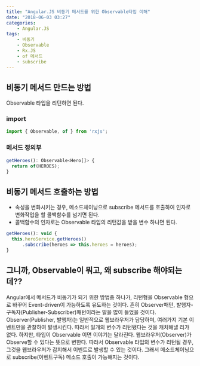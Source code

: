 ```yaml
---
title: "Angular.JS 비동기 메서드를 위한 Observable타입 이해"
date: "2018-06-03 03:27"
categories:
    - Angular.JS
tags:
    - 비동기
    - Observable
    - Rx.JS
    - of 메서드
    - subscribe
---
```


## 비동기 메서드 만드는 방법
Observable 타입을 리턴하면 된다.

### import
```javascript
import { Observable, of } from 'rxjs';
```

### 메서드 정의부
```javascript
getHeroes(): Observable<Hero[]> {
  return of(HEROES);
}
```

## 비동기 메서드 호출하는 방법
- 속성을 변화시키는 경우, 메소드체이닝으로 subscribe 메서드를 호출하여 인자로 변화작업을 할 콜백함수를 넘기면 된다.
- 콜백함수의 인자로는 Observable 타입의 리턴값을 받을 변수 하나면 된다.

```javascript
getHeroes(): void {
  this.heroService.getHeroes()
      .subscribe(heroes => this.heroes = heroes);
}
```

## 그니까, Observable이 뭐고, 왜 subscribe 해야되는데??
Angular에서 메서드가 비동기가 되기 위한 방법중 하나가, 리턴형을 Observable 형으로 바꾸어 Event-driven이 가능하도록 유도하는 것이다. 흔히 Observer패턴, 발행자-구독자(Publisher-Subscriber)패턴이라는 말을 많이 들었을 것이다. Observer(Publisher, 발행자)는 일반적으로 웹브라우저가 담당하며, 여러가지 기본 이벤트만을 관찰하여 발생시킨다. 따라서 일개의 변수가 리턴됐다는 것을 캐치해낼 리가 없다. 하지만, 타입이 Observable 이면 이야기는 달라진다. 웹브라우저(Observer)가 Observe할 수 있다는 뜻으로 변한다. 따라서 Observable 타입의 변수가 리턴될 경우, 그것을 웹브라우저가 감지해서 이벤트로 발생할 수 있는 것이다. 그래서 메소드체이닝으로 subscribe(이벤트구독) 메소드 호출이 가능해지는 것이다.